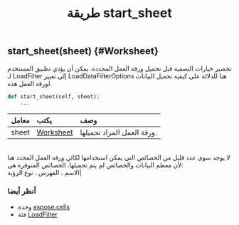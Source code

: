 ﻿---
title: طريقة start_sheet
second_title: Aspose.Cells for Python via .NET API المراجع
description:
type: docs
weight: 20
url: /ar/python-net/aspose.cells/loadfilter/start_sheet/
is_root: false
---
##  start_sheet(sheet) {#Worksheet}
تحضير خيارات التصفية قبل تحميل ورقة العمل المحددة.
يمكن أن يؤدي تطبيق المستخدم لـ LoadFilter إلى تغيير LoadDataFilterOptions هنا
للدلالة على كيفية تحميل البيانات لورقة العمل هذه.



```python
def start_sheet(self, sheet):
    ...
```


| معامل| يكتب| وصف|
| :- | :- | :- |
| sheet | [Worksheet](/cells/ar/python-net/aspose.cells/worksheet) | ورقة العمل المراد تحميلها.<br/>لا يوجد سوى عدد قليل من الخصائص التي يمكن استخدامها لكائن ورقة العمل المحدد هنا<br/>لأن معظم البيانات والخصائص لم يتم تحميلها. الخصائص المتوفرة هي:<br/> الاسم ، الفهرس ، نوع الرؤية|



###  أنظر أيضا
* وحدة [aspose.cells](../../)
* فئة [LoadFilter](/cells/ar/python-net/aspose.cells/loadfilter)
